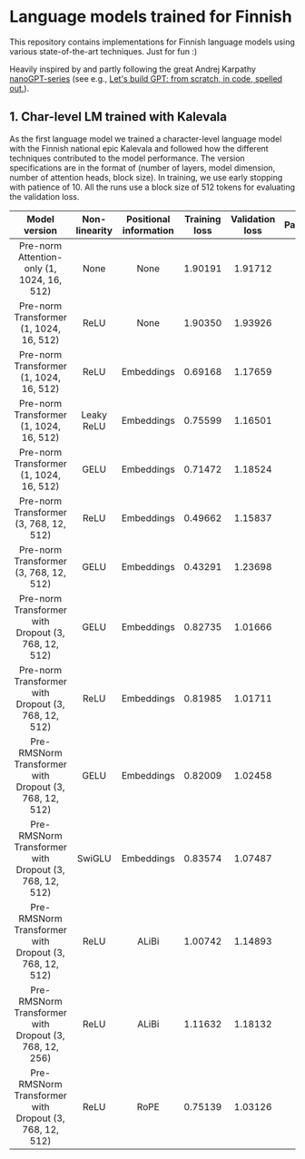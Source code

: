 # Language models trained for Finnish
This repository contains implementations for Finnish language models using various state-of-the-art techniques. Just for fun :)

Heavily inspired by and partly following the great Andrej Karpathy [nanoGPT-series](https://github.com/karpathy/nanoGPT) (see e.g., [Let's build GPT: from scratch, in code, spelled out.](https://www.youtube.com/watch?v=kCc8FmEb1nY)).

## 1. Char-level LM trained with Kalevala
As the first language model we trained a character-level language model with the Finnish national epic Kalevala and followed how the different techniques contributed to the model performance. The version specifications are in the format of (number of layers, model dimension, number of attention heads, block size). In training, we use early stopping with patience of 10. All the runs use a block size of 512 tokens for evaluating the validation loss. 

 | Model version | Non-linearity | Positional information | Training loss | Validation loss | Parameters | Generations |
 |:----------:|:----------:|:----------:|:----------:|:----------:| :----------:| :----------:|
 | Pre-norm Attention-only (1, 1024, 16, 512) | None | None | 1.90191 | 1.91712 | 4M | [Link](./kaleGPTs/generations/kalegpt-attention-no-pos-1-1024-16-512.txt) |
 | Pre-norm Transformer (1, 1024, 16, 512) | ReLU | None | 1.90350 | 1.93926 | 12M | [Link](./kaleGPTs/generations/kalegpt-transformer-no-pos-1-1024-16-512.txt) |
 | Pre-norm Transformer (1, 1024, 16, 512) | ReLU | Embeddings | 0.69168 | 1.17659 | 13M | [Link](./kaleGPTs/generations/kalegpt-transformer-relu-1-1024-16-512.txt) |
| Pre-norm Transformer (1, 1024, 16, 512) | Leaky ReLU | Embeddings | 0.75599 | 1.16501 | 13M | [Link](./kaleGPTs/generations/kalegpt-transformer-leaky-relu-1-1024-16-512.txt) |
| Pre-norm Transformer (1, 1024, 16, 512) | GELU | Embeddings | 0.71472 | 1.18524 | 13M | [Link](./kaleGPTs/generations/kalegpt-transformer-gelu-1-1024-16-512.txt) |
| Pre-norm Transformer (3, 768, 12, 512) | ReLU | Embeddings | 0.49662 | 1.15837 | 22M | [Link](./kaleGPTs/generations/kalegpt-relu-3-768-12-512.txt) |
| Pre-norm Transformer (3, 768, 12, 512) | GELU | Embeddings | 0.43291 | 1.23698 | 22M | [Link](./kaleGPTs/generations/kalegpt-gelu-3-768-12-512.txt) |
| Pre-norm Transformer with Dropout (3, 768, 12, 512) | GELU | Embeddings | 0.82735 | 1.01666 | 22M | [Link](./kaleGPTs/generations/kalegpt-dropout-gelu-3-768-12-512.txt) |
| Pre-norm Transformer with Dropout (3, 768, 12, 512) | ReLU | Embeddings | 0.81985 | 1.01711 | 22M | [Link](./kaleGPTs/generations/kalegpt-dropout-relu-3-768-12-512.txt) |
| Pre-RMSNorm Transformer with Dropout (3, 768, 12, 512) | GELU | Embeddings | 0.82009 | 1.02458 | 22M | [Link](./kaleGPTs/generations/kalegpt-dropout-rmsnorm-gelu-3-768-12-512.txt) |
| Pre-RMSNorm Transformer with Dropout (3, 768, 12, 512) | SwiGLU | Embeddings | 0.83574 | 1.07487 | 29M | [Link](./kaleGPTs/generations/kalegpt-dropout-rmsnorm-swiglu-3-768-12-512.txt) |
| Pre-RMSNorm Transformer with Dropout (3, 768, 12, 512) | ReLU | ALiBi | 1.00742 | 1.14893 | 21M | [Link](./kaleGPTs/generations/kalegpt-dropout-alibi-rmsnorm-relu-3-768-12-512.txt) |
| Pre-RMSNorm Transformer with Dropout (3, 768, 12, 256) | ReLU | ALiBi | 1.11632 | 1.18132 | 21M | [Link](./kaleGPTs/generations/kalegpt-dropout-alibi-rmsnorm-relu-3-768-12-256.txt) |
| Pre-RMSNorm Transformer with Dropout (3, 768, 12, 512) | ReLU | RoPE | 0.75139 | 1.03126 | 21M | [Link](./kaleGPTs/generations/kalegpt-dropout-rope-rmsnorm-relu-3-768-12-512.txt) |
